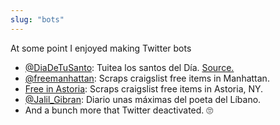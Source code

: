 ```yaml
---
slug: "bots"
---     
```

At some point I enjoyed making Twitter bots
        
* [@DiaDeTuSanto](https://twitter.com/DiaDeTuSanto): Tuitea los santos del Día. [Source.](https://github.com/elneto/santos)
* [@freemanhattan](https://twitter.com/freemanhattan): Scraps craigslist free items in Manhattan.
* [Free in Astoria](https://twitter.com/free_stof): Scraps craigslist free items in Astoria, NY.
* [@Jalil_Gibran](https://twitter.com/Jalil_Gibran): Diario unas máximas del poeta del Líbano.
* And a bunch more that Twitter deactivated. 🙄   